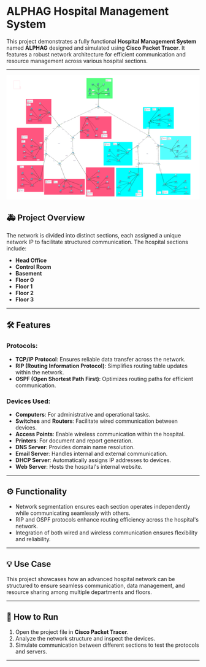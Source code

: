 # ALPHAG Hospital Management System

This project demonstrates a fully functional **Hospital Management System** named **ALPHAG** designed and simulated using **Cisco Packet Tracer**. It features a robust network architecture for efficient communication and resource management across various hospital sections.

---
![ALPHAG Network Architecture](/image.png)

## 🚑 Project Overview

The network is divided into distinct sections, each assigned a unique network IP to facilitate structured communication. The hospital sections include:

- **Head Office**
- **Control Room**
- **Basement**
- **Floor 0**
- **Floor 1**
- **Floor 2**
- **Floor 3**

---

## 🛠️ Features

### Protocols:
- **TCP/IP Protocol**: Ensures reliable data transfer across the network.
- **RIP (Routing Information Protocol)**: Simplifies routing table updates within the network.
- **OSPF (Open Shortest Path First)**: Optimizes routing paths for efficient communication.

### Devices Used:
- **Computers**: For administrative and operational tasks.
- **Switches** and **Routers**: Facilitate wired communication between devices.
- **Access Points**: Enable wireless communication within the hospital.
- **Printers**: For document and report generation.
- **DNS Server**: Provides domain name resolution.
- **Email Server**: Handles internal and external communication.
- **DHCP Server**: Automatically assigns IP addresses to devices.
- **Web Server**: Hosts the hospital's internal website.

---

## ⚙️ Functionality

- Network segmentation ensures each section operates independently while communicating seamlessly with others.
- RIP and OSPF protocols enhance routing efficiency across the hospital's network.
- Integration of both wired and wireless communication ensures flexibility and reliability.

---

## 💡 Use Case

This project showcases how an advanced hospital network can be structured to ensure seamless communication, data management, and resource sharing among multiple departments and floors.

---

## 📂 How to Run

1. Open the project file in **Cisco Packet Tracer**.
2. Analyze the network structure and inspect the devices.
3. Simulate communication between different sections to test the protocols and servers.

---

